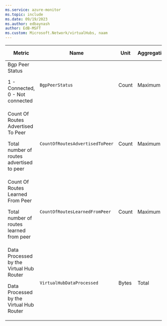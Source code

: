 ```yaml
---
ms.service: azure-monitor
ms.topic: include
ms.date: 09/19/2023
ms.author: edbaynash
author: EdB-MSFT
ms.custom: Microsoft.Network/virtualHubs, naam
---
```

  
  
|Metric|Name|Unit|Aggregation|Dimensions|Time Grains|DS Export|
|---|---|---|---|---|---|---|
|Bgp Peer Status<p><p>1 - Connected, 0 - Not connected |`BgpPeerStatus` |Count |Maximum |routeserviceinstance, bgppeerip, bgppeertype|PT5M, PT15M, PT30M, PT1H, PT6H, PT12H, P1D |No|
|Count Of Routes Advertised To Peer<p><p>Total number of routes advertised to peer |`CountOfRoutesAdvertisedToPeer` |Count |Maximum |routeserviceinstance, bgppeerip, bgppeertype|PT5M, PT15M, PT30M, PT1H, PT6H, PT12H, P1D |No|
|Count Of Routes Learned From Peer<p><p>Total number of routes learned from peer |`CountOfRoutesLearnedFromPeer` |Count |Maximum |routeserviceinstance, bgppeerip, bgppeertype|PT5M, PT15M, PT30M, PT1H, PT6H, PT12H, P1D |No|
|Data Processed by the Virtual Hub Router<p><p>Data Processed by the Virtual Hub Router |`VirtualHubDataProcessed` |Bytes |Total |No Dimensions|PT5M, PT15M, PT30M, PT1H, PT6H, PT12H, P1D |No|